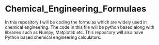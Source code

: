 # Chemical_Engineering_Formulaes
In this repository I will be coding the formulas which are widely used in chemical engineering. The code in this file will be python based along with libraries such as Numpy, Matplotlib etc.
This repository will also have Python based chemical engineering calculators.
